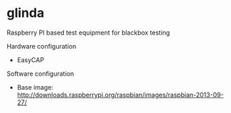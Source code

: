 glinda
======

Raspberry PI based test equipment for blackbox testing

Hardware configuration
- EasyCAP

Software configuration
- Base image: http://downloads.raspberrypi.org/raspbian/images/raspbian-2013-09-27/
